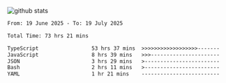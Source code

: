 
![github stats](https://github-readme-stats.vercel.app/api?username=realmahd1&show_icons=true&theme=codeSTACKr&hide_rank=true&count_private=true)

<!--START_SECTION:waka-->

```txt
From: 19 June 2025 - To: 19 July 2025

Total Time: 73 hrs 21 mins

TypeScript                 53 hrs 37 mins  >>>>>>>>>>>>>>>>>>-------   73.10 %
JavaScript                 8 hrs 39 mins   >>>----------------------   11.79 %
JSON                       3 hrs 29 mins   >------------------------   04.76 %
Bash                       2 hrs 11 mins   >------------------------   02.98 %
YAML                       1 hr 21 mins    -------------------------   01.86 %
```

<!--END_SECTION:waka-->
